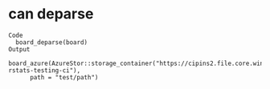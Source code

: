 # can deparse

    Code
      board_deparse(board)
    Output
      board_azure(AzureStor::storage_container("https://cipins2.file.core.windows.net/pins-rstats-testing-ci"), 
          path = "test/path")

